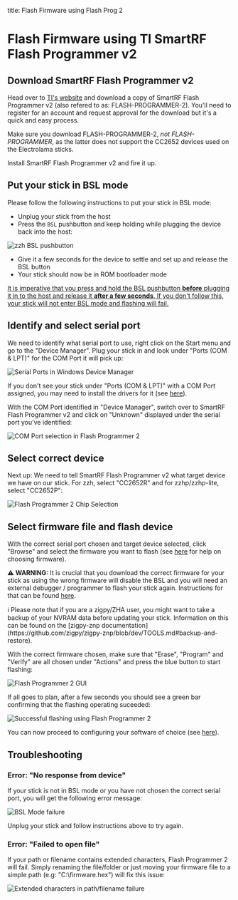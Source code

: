 title: Flash Firmware using Flash Prog 2

# Flash Firmware using TI SmartRF Flash Programmer v2

## Download SmartRF Flash Programmer v2

Head over to [TI's website](https://www.ti.com/tool/FLASH-PROGRAMMER) and download a copy of SmartRF Flash Programmer v2 (also refered to as: FLASH-PROGRAMMER-2). You'll need to register for an account and request approval for the download but it's a quick and easy process.

Make sure you download FLASH-PROGRAMMER-2, *not FLASH-PROGRAMMER*, as the latter does not support the CC2652 devices used on the Electrolama sticks.

Install SmartRF Flash Programmer v2 and fire it up.

## Put your stick in BSL mode

Please follow the following instructions to put your stick in BSL mode:

  - Unplug your stick from the host
  - Press the `BSL` pushbutton and keep holding while plugging the device back into the host:

![zzh BSL pushbutton](/_assets/zzh-bsl-button.jpg)

  - Give it a few seconds for the device to settle and set up and release the BSL button
  - Your stick should now be in ROM bootloader mode

<ins>It is imperative that you press and hold the BSL pushbutton **before** plugging it in to the host and release it **after a few seconds**. If you don't follow this, your stick will not enter BSL mode and flashing will fail.</ins>


## Identify and select serial port

We need to identify what serial port to use, right click on the Start menu and go to the "Device Manager". Plug your stick in and look under "Ports (COM & LPT)" for the COM Port it will pick up:

![Serial Ports in Windows Device Manager](/_assets/zzh-port-windows.png)

If you don't see your stick under "Ports (COM & LPT)" with a COM Port assigned, you may need to install the drivers for it (see [here](/radio-docs/drivers/)).

With the COM Port identified in "Device Manager", switch over to SmartRF Flash Programmer v2 and click on "Unknown" displayed under the serial port you've identified:

![COM Port selection in Flash Programmer 2](/_assets/flash-prog-port.png)


## Select correct device

Next up: We need to tell SmartRF Flash Programmer v2 what target device we have on our stick. For zzh, select "CC2652R" and for zzhp/zzhp-lite, select "CC2652P":

![Flash Programmer 2 Chip Selection](/_assets/flash-prog-device.png)


## Select firmware file and flash device

With the correct serial port chosen and target device selected, click "Browse" and select the firmware you want to flash (see [here](/radio-docs/#step-2-download-the-correct-firmware-for-your-stick) for help on choosing firmware).

<p class="warn">⚠️ <b>WARNING:</b> It is crucial that you download the correct firmware for your stick as using the wrong firmware will disable the BSL and you will need an external debugger / programmer to flash your stick again. Instructions for that can be found <a href="/radio-docs/advanced/flash-jtag/">here</a>.</p>

<p class="info">ℹ️ Please note that if you are a zigpy/ZHA user, you might want to take a backup of your NVRAM data before updating your stick. Information on this can be found on the [zigpy-znp documentation](https://github.com/zigpy/zigpy-znp/blob/dev/TOOLS.md#backup-and-restore).</p>

With the correct firmware chosen, make sure that "Erase", "Program" and "Verify" are all chosen under "Actions" and press the blue button to start flashing:

![Flash Programmer 2 GUI](/_assets/flash-prog.png)

If all goes to plan, after a few seconds you should see a green bar confirming that the flashing operating suceeded:

![Successful flashing using Flash Programmer 2](/_assets/flash-prog-ok.png)

You can now proceed to configuring your software of choice (see [here](/radio-docs/#step-4-setup-zigbee2mqtt-or-zha)).


## Troubleshooting

### Error: "No response from device"

If your stick is not in BSL mode or you have not chosen the correct serial port, you will get the following error message:

![BSL Mode failure](/_assets/flash-prog-fail.png)

Unplug your stick and follow instructions above to try again.

### Error: "Failed to open file"

If your path or filename contains extended characters, Flash Programmer 2 will fail. Simply renaming the file/folder or just moving your firmware file to a simple path (e.g: "C:\firmware.hex") will fix this issue:

![Extended characters in path/filename failure](/_assets/flash-prog-ext-chars.png)



